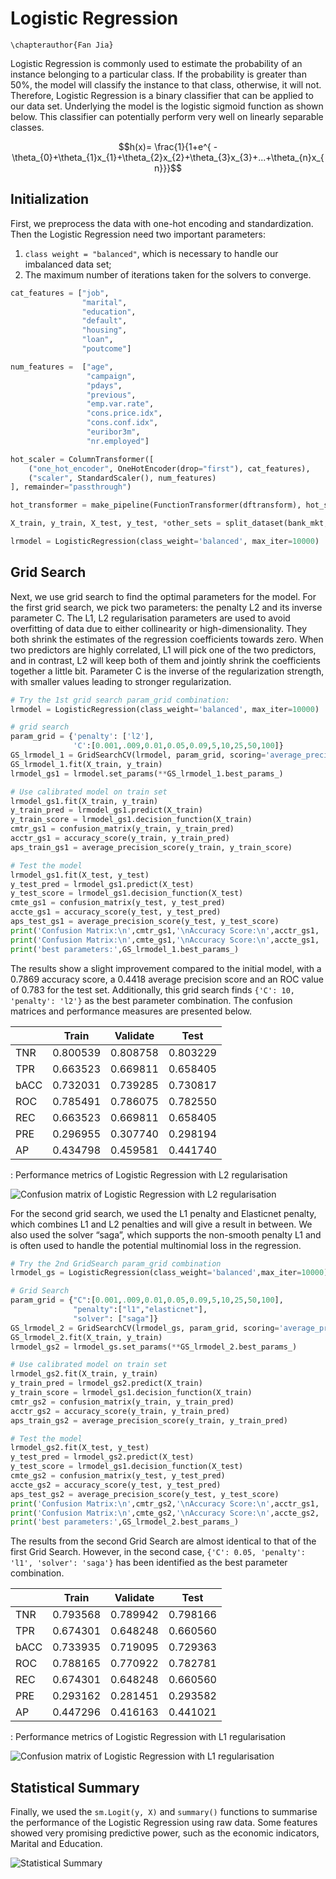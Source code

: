 # Logistic Regression
 ```{=latex}
\chapterauthor{Fan Jia}
```

Logistic Regression is commonly used to estimate the probability of an instance belonging to a particular class. If the probability is greater than 50%, the model will classify the instance to that class, otherwise, it will not. Therefore, Logistic Regression is a binary classifier that can be applied to our data set. Underlying the model is the logistic sigmoid function as shown below. This classifier can potentially perform very well on linearly separable classes.

$$h(x)= \frac{1}{1+e^{ -\theta_{0}+\theta_{1}x_{1}+\theta_{2}x_{2}+\theta_{3}x_{3}+...+\theta_{n}x_{n}}}$$

## Initialization 
First, we preprocess the data with one-hot encoding and standardization. Then the Logistic Regression need two important parameters:

1. `class weight = "balanced"`, which is necessary to handle our imbalanced data set; 
2. The maximum number of iterations taken for the solvers to converge.

```python
cat_features = ["job",
                "marital",
                "education",
                "default",
                "housing",
                "loan",
                "poutcome"]

num_features =  ["age",
                 "campaign",
                 "pdays",
                 "previous",
                 "emp.var.rate",
                 "cons.price.idx",
                 "cons.conf.idx",
                 "euribor3m",
                 "nr.employed"]

hot_scaler = ColumnTransformer([
    ("one_hot_encoder", OneHotEncoder(drop="first"), cat_features),
    ("scaler", StandardScaler(), num_features)
], remainder="passthrough")

hot_transformer = make_pipeline(FunctionTransformer(dftransform), hot_scaler)

X_train, y_train, X_test, y_test, *other_sets = split_dataset(bank_mkt, hot_transformer)

lrmodel = LogisticRegression(class_weight='balanced', max_iter=10000) 
```

## Grid Search
Next, we use grid search to find the optimal parameters for the model. For the first grid search, we pick two parameters: the penalty L2 and its inverse parameter C. The L1, L2 regularisation parameters are used to avoid overfitting of data due to either collinearity or high-dimensionality. They both shrink the estimates of the regression coefficients towards zero. When two predictors are highly correlated, L1 will pick one of the two predictors, and in contrast, L2 will keep both of them and jointly shrink the coefficients together a little bit. Parameter C is the inverse of the regularization strength, with smaller values leading to stronger regularization. 

```python
# Try the 1st grid search param_grid combination:
lrmodel = LogisticRegression(class_weight='balanced', max_iter=10000)

# grid search
param_grid = {'penalty': ['l2'],
              'C':[0.001,.009,0.01,0.05,0.09,5,10,25,50,100]}
GS_lrmodel_1 = GridSearchCV(lrmodel, param_grid, scoring='average_precision', n_jobs=-1)
GS_lrmodel_1.fit(X_train, y_train)
lrmodel_gs1 = lrmodel.set_params(**GS_lrmodel_1.best_params_)

# Use calibrated model on train set
lrmodel_gs1.fit(X_train, y_train)
y_train_pred = lrmodel_gs1.predict(X_train)
y_train_score = lrmodel_gs1.decision_function(X_train)
cmtr_gs1 = confusion_matrix(y_train, y_train_pred)
acctr_gs1 = accuracy_score(y_train, y_train_pred)
aps_train_gs1 = average_precision_score(y_train, y_train_score)

# Test the model
lrmodel_gs1.fit(X_test, y_test)
y_test_pred = lrmodel_gs1.predict(X_test)
y_test_score = lrmodel_gs1.decision_function(X_test)
cmte_gs1 = confusion_matrix(y_test, y_test_pred)
accte_gs1 = accuracy_score(y_test, y_test_pred)
aps_test_gs1 = average_precision_score(y_test, y_test_score)
print('Confusion Matrix:\n',cmtr_gs1,'\nAccuracy Score:\n',acctr_gs1, '\nAPS:\n',aps_train_gs1)
print('Confusion Matrix:\n',cmte_gs1,'\nAccuracy Score:\n',accte_gs1, '\nAPS:\n',aps_test_gs1)
print('best parameters:',GS_lrmodel_1.best_params_)
```

The results show a slight improvement compared to the initial model, with a 0.7869 accuracy score, a 0.4418 average precision score and an ROC value of 0.783 for the test set. Additionally, this grid search finds `{'C': 10, 'penalty': 'l2'}` as the best parameter combination. The confusion matrices and performance measures are presented below.

|      | Train    | Validate | Test     |
| ---- | -------- | -------- | -------- |
| TNR  | 0.800539 | 0.808758 | 0.803229 |
| TPR  | 0.663523 | 0.669811 | 0.658405 |
| bACC | 0.732031 | 0.739285 | 0.730817 |
| ROC  | 0.785491 | 0.786075 | 0.782550 |
| REC  | 0.663523 | 0.669811 | 0.658405 |
| PRE  | 0.296955 | 0.307740 | 0.298194 |
| AP   | 0.434798 | 0.459581 | 0.441740 |
: Performance metrics of Logistic Regression with L2 regularisation

![Confusion matrix of Logistic Regression with L2 regularisation](../figures/6_1_Conf_Mat_1.png)

For the second grid search, we used the L1 penalty and Elasticnet penalty, which combines L1 and L2 penalties and will give a result in between. We also used the solver “saga”, which supports the non-smooth penalty L1 and is often used to handle the potential multinomial loss in the regression.

```python
# Try the 2nd GridSearch param_grid combination
lrmodel_gs = LogisticRegression(class_weight='balanced',max_iter=10000)

# Grid Search
param_grid = {"C":[0.001,.009,0.01,0.05,0.09,5,10,25,50,100], 
              "penalty":["l1","elasticnet"],
              "solver": ["saga"]}
GS_lrmodel_2 = GridSearchCV(lrmodel_gs, param_grid, scoring='average_precision', n_jobs=-1)
GS_lrmodel_2.fit(X_train, y_train)
lrmodel_gs2 = lrmodel_gs.set_params(**GS_lrmodel_2.best_params_)

# Use calibrated model on train set
lrmodel_gs2.fit(X_train, y_train)
y_train_pred = lrmodel_gs2.predict(X_train)
y_train_score = lrmodel_gs1.decision_function(X_train)
cmtr_gs2 = confusion_matrix(y_train, y_train_pred)
acctr_gs2 = accuracy_score(y_train, y_train_pred)
aps_train_gs2 = average_precision_score(y_train, y_train_pred)

# Test the model
lrmodel_gs2.fit(X_test, y_test)
y_test_pred = lrmodel_gs2.predict(X_test)
y_test_score = lrmodel_gs1.decision_function(X_test)
cmte_gs2 = confusion_matrix(y_test, y_test_pred)
accte_gs2 = accuracy_score(y_test, y_test_pred)
aps_test_gs2 = average_precision_score(y_test, y_test_score)
print('Confusion Matrix:\n',cmtr_gs2,'\nAccuracy Score:\n',acctr_gs1, '\nAPS:\n',aps_train_gs1)
print('Confusion Matrix:\n',cmte_gs2,'\nAccuracy Score:\n',accte_gs2, '\nAPS:\n',aps_test_gs2)
print('best parameters:',GS_lrmodel_2.best_params_)
```

The results from the second Grid Search are almost identical to that of the first Grid Search. However, in the second case, `{'C': 0.05, 'penalty': 'l1', 'solver': 'saga'}` has been identified as the best parameter combination.

|      | Train    | Validate | Test     |
| ---- | -------- | -------- | -------- |
| TNR  | 0.793568 | 0.789942 | 0.798166 |
| TPR  | 0.674301 | 0.648248 | 0.660560 |
| bACC | 0.733935 | 0.719095 | 0.729363 |
| ROC  | 0.788165 | 0.770922 | 0.782781 |
| REC  | 0.674301 | 0.648248 | 0.660560 |
| PRE  | 0.293162 | 0.281451 | 0.293582 |
| AP   | 0.447296 | 0.416163 | 0.441021 |
: Performance metrics of Logistic Regression with L1 regularisation

![Confusion matrix of Logistic Regression with L1 regularisation](../figures/6_2_Conf_Mat_2.png)

## Statistical Summary
Finally, we used the `sm.Logit(y, X)` and `summary()` functions to summarise the performance of the Logistic Regression using raw data. Some features showed very promising predictive power, such as the economic indicators, Marital and Education.

![Statistical Summary](../figures/6_3_Statistics.png)
